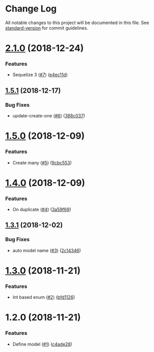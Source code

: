 # Change Log

All notable changes to this project will be documented in this file. See [standard-version](https://github.com/conventional-changelog/standard-version) for commit guidelines.

<a name="2.1.0"></a>
# [2.1.0](https://github.com/kobiburnley/modelnize/compare/v1.5.1...v2.1.0) (2018-12-24)


### Features

* Sequelize 3 ([#7](https://github.com/kobiburnley/modelnize/issues/7)) ([e4ec11d](https://github.com/kobiburnley/modelnize/commit/e4ec11d))



<a name="1.5.1"></a>
## [1.5.1](https://github.com/kobiburnley/modelnize/compare/v1.5.0...v1.5.1) (2018-12-17)


### Bug Fixes

* update-create-one ([#6](https://github.com/kobiburnley/modelnize/issues/6)) ([388c037](https://github.com/kobiburnley/modelnize/commit/388c037))



<a name="1.5.0"></a>
# [1.5.0](https://github.com/kobiburnley/modelnize/compare/v1.4.0...v1.5.0) (2018-12-09)


### Features

* Create many ([#5](https://github.com/kobiburnley/modelnize/issues/5)) ([9cbc553](https://github.com/kobiburnley/modelnize/commit/9cbc553))



<a name="1.4.0"></a>
# [1.4.0](https://github.com/kobiburnley/modelnize/compare/v1.3.1...v1.4.0) (2018-12-09)


### Features

* On duplicate ([#4](https://github.com/kobiburnley/modelnize/issues/4)) ([3a59f69](https://github.com/kobiburnley/modelnize/commit/3a59f69))



<a name="1.3.1"></a>
## [1.3.1](https://github.com/kobiburnley/modelnize/compare/v1.3.0...v1.3.1) (2018-12-02)


### Bug Fixes

* auto model name ([#3](https://github.com/kobiburnley/modelnize/issues/3)) ([2c14346](https://github.com/kobiburnley/modelnize/commit/2c14346))



<a name="1.3.0"></a>
# [1.3.0](https://github.com/kobiburnley/modelnize/compare/v1.2.0...v1.3.0) (2018-11-21)


### Features

* Int based enum ([#2](https://github.com/kobiburnley/modelnize/issues/2)) ([bfd1126](https://github.com/kobiburnley/modelnize/commit/bfd1126))



<a name="1.2.0"></a>
# 1.2.0 (2018-11-21)


### Features

* Define model ([#1](https://github.com/kobiburnley/modelnize/issues/1)) ([c4ade28](https://github.com/kobiburnley/modelnize/commit/c4ade28))
